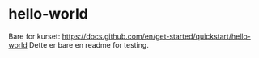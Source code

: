 # hello-world
Bare for kurset: https://docs.github.com/en/get-started/quickstart/hello-world
Dette er bare en readme for testing.
